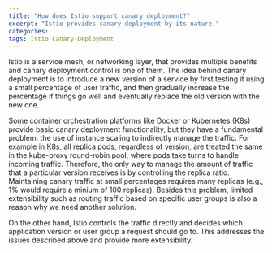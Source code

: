 ```yaml
---
title: "How does Istio support canary deployment?"
excerpt: "Istio provides canary deployment by its nature."
categories:
tags: Istio Canary-Deployment
---
```


Istio is a service mesh, or networking layer, that provides multiple benefits and canary deployment control is one of them. The idea behind canary deployment is to introduce a new version of a service by first testing it using a small percentage of user traffic, and then gradually increase the percentage if things go well and eventually replace the old version with the new one.

Some container orchestration platforms like Docker or Kubernetes (K8s) provide basic canary deployment functionality, but they have a fundamental problem: the use of instance scaling to indirectly manage the traffic. For example in K8s, all replica pods, regardless of version, are treated the same in the kube-proxy round-robin pool, where pods take turns to handle incoming traffic. Therefore, the only way to manage the amount of traffic that a particular version receives is by controlling the replica ratio. Maintaining canary traffic at small percentages requires many replicas (e.g., 1% would require a minium of 100 replicas). Besides this problem, limited extensibility such as routing traffic based on specific user groups is also a reason why we need another solution.

On the other hand, Istio controls the traffic directly and decides which application version or user group a request should go to. This addresses the issues described above and provide more extensibility.
